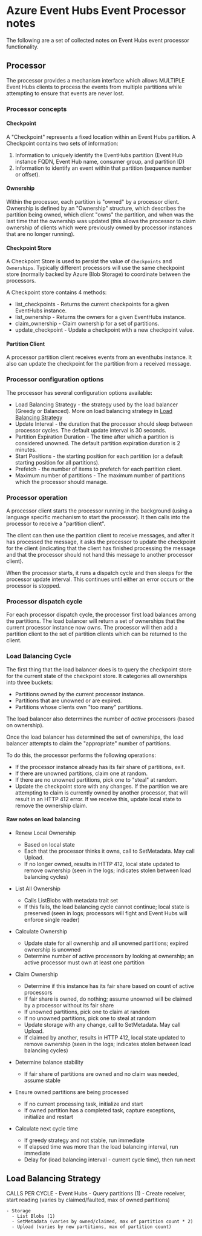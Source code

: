 # Azure Event Hubs Event Processor notes

The following are a set of collected notes on Event Hubs event processor functionality.

## Processor

The processor provides a mechanism interface which allows MULTIPLE Event Hubs clients to process the events from multiple partitions while attempting to ensure that events are never lost.

### Processor concepts

#### Checkpoint

A "Checkpoint" represents a fixed location within an Event Hubs partition. A Checkpoint contains two sets of information:

1. Information to uniquely identify the EventHubs partition (Event Hub instance FQDN, Event Hub name, consumer group, and partition ID)
1. Information to identify an event within that partition (sequence number or offset).

#### Ownership

Within the processor, each partition is "owned" by a processor client. Ownership is defined by an "Ownership" structure, which describes the partition being owned, which client "owns" the partition, and when was the last time that the ownership was updated (this allows the processor to claim ownership of clients which were previously owned by processor instances that are no longer running).

#### Checkpoint Store

A Checkpoint Store is used to persist the value of `Checkpoints` and `Ownerships`. Typically different processors will use the same checkpoint store (normally backed by Azure Blob Storage) to coordinate between the processors.

A Checkpoint store contains 4 methods:

- list_checkpoints - Returns the current checkpoints for a given EventHubs instance.
- list_ownership - Returns the owners for a given EventHubs instance.
- claim_ownership - Claim ownership for a set of partitions.
- update_checkpoint - Update a checkpoint with a new checkpoint value.

#### Partition Client

A processor partition client receives events from an eventhubs instance. It also can update the checkpoint for the partition from a received message.

### Processor configuration options

The processor has several configuration options available:

- Load Balancing Strategy - the strategy used by the load balancer (Greedy or Balanced). More on load balancing strategy in [Load Balancing Strategy](#load-balancing-strategy)
- Update Interval - the duration that the processor should sleep between processor cycles. The default update interval is 30 seconds.
- Partition Expiration Duration - The time after which a partition is considered unowned. The default partition expiration duration is 2 minutes.
- Start Positions - the starting position for each partition (or a default starting position for all partitions).
- Prefetch - the number of items to prefetch for each partition client.
- Maximum number of partitions - The maximum number of partitions which the processor should manage.

### Processor operation

A processor client starts the processor running in the background (using a language specific mechanism to start the processor). It then calls into the processor to receive a "partition client".

The client can then use the partition client to receive messages, and after it has processed the message, it asks the processor to update the checkpoint for the client (indicating that the client has finished processing the message and that the processor should not hand this message to another processor client).

When the processor starts, it runs a dispatch cycle and then sleeps for the processor update interval. This continues until either an error occurs or the processor is stopped.

### Processor dispatch cycle

For each processor dispatch cycle, the processor first load balances among the partitions.
The load balancer will return a set of ownerships that the current processor instance now owns. The processor will then add a partition client to the set of partition clients which can be returned to the client.

### Load Balancing Cycle

The first thing that the load balancer does is to query the checkpoint store for the current state of the checkpoint store. It categories all ownerships into three buckets:

- Partitions owned by the current processor instance.
- Partitions that are unowned or are expired.
- Partitions whose clients own "too many" partitions.

The load balancer also determines the number of *active* processors (based on ownership).

Once the load balancer has determined the set of ownerships, the load balancer attempts to claim the "appropriate" number of partitions.

To do this, the processor performs the following operations:

- If the processor instance already has its fair share of partitions, exit.
- If there are unowned partitions, claim one at random.
- If there are no unowned partitions, pick one to "steal" at random.
- Update the checkpoint store with any changes. If the partition we are attempting to claim is currently owned by another processor, that will result in an HTTP 412 error. If we receive this, update local state to remove the ownership claim.

#### Raw notes on load balancing

- Renew Local Ownership
  - Based on local state
  - Each that the processor thinks it owns, call to SetMetadata.  May call Upload.
  - If no longer owned, results in HTTP 412, local state updated to remove ownership   (seen in the logs; indicates stolen between load balancing cycles)

- List All Ownership
  - Calls ListBlobs with metadata trait set
  - If this fails, the load balancing cycle cannot continue; local state is preserved  (seen in logs; processors will fight and Event Hubs will enforce single reader)

- Calculate Ownership
  - Update state for all ownership and all unowned partitions; expired ownership is unowned
  - Determine number of active processors by looking at ownership; an active processor must own at least one partition

- Claim Ownership
  - Determine if this instance has its fair share based on count of active processors
  - If fair share is owned, do nothing; assume unowned will be claimed by a processor without its fair share
  - If unowned partitions, pick one to claim at random
  - If no unowned partitions, pick one to steal at random
  - Update storage with any change, call to SetMetadata.  May call Upload.
  - If claimed by another, results in HTTP 412, local state updated to remove ownership   (seen in the logs; indicates stolen between load balancing cycles)

- Determine balance stability
  - If fair share of partitions are owned and no claim was needed, assume stable

- Ensure owned partitions are being processed
  - If no current processing task, initialize and start
  - If owned partition has a completed task, capture exceptions, initialize and restart

- Calculate next cycle time
  - If greedy strategy and not stable, run immediate
  - If elapsed time was more than the load balancing interval, run immediate
  - Delay for (load balancing interval - current cycle time), then run next

## Load Balancing Strategy

 CALLS PER CYCLE
    - Event Hubs
      - Query partitions (1)
      - Create receiver, start reading (varies by claimed/faulted, max of owned partitions)

    - Storage
      - List Blobs (1)
      - SetMetadata (varies by owned/claimed, max of partition count * 2)
      - Upload (varies by new partitions, max of partition count)
